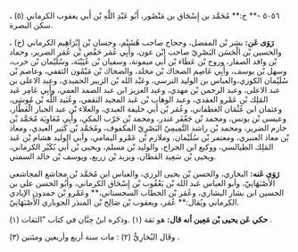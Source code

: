 ٥٠٥٦ -** خ:** مُحَمَّد بن إِسْحَاق بن مَنْصُور، أَبُو عَبْدِ اللَّهِ بْن أَبي يعقوب الكرماني (٥) ، سكن البصرة.

**رَوَى عَن:** بشر بْن المفضل، وحجاج صاحب هُشَيْم، وحسان بْن إِبْرَاهِيم الكرماني (خ) ، والحسين بْن الْحَسَن البَصْرِيّ صاحب ابْن عون، وأَبِي عُمَر حَفْص بْن عُمَر الضرير، وحماد بْن واقد الصفار، وروح بْن عَطَاء بْن أَبي ميمونة، وسفيان بْن عُيَيْنَة، وسُلَيْمان بْن حرب، وسهل بْن يوسف، وأَبِي عَاصِم الضحاك بْن مخلد، والضحاك بْن مَيْمُون الثقفي، وعاصم بْن سُلَيْمان الكوزي،والعباس بن الوليد النرسي، وعَبْد الله بْن الزبير الحميدي، وعبد الاعلى بن عبد الاعلى، وعبد الرحمن بْن مهدي، وعبد العزيز ابن عبد الصمد العمي، وأَبِي عَامِر عَبد المَلِك بْن عَمْرو العقدي، وعبد الوهاب بْن عَبد المجيد الثقفي، وعُبَيد اللَّه بْن مُوسَى، وعثمان ابن عُثْمَان الغطفاني، وعُمَر بْن أَبي خليفة العبدي، والعلاء بْن عبد الجبار الْعَطَّار، وعيسى بْن يونس، ومحمد بْن جَعْفَر غندر، ومحمد بْن حَرْب المكي، وأَبِي مُعَاوِيَة مُحَمَّد بْن خازم الضرير، ومحمد بْن راشد التَّمِيمِيّ البَصْرِيّ المكفوف، ومُحَمَّد بْن كَثِير العبدي، ومعاذ بْن معاذ العنبري، ومعتمر بْن سُلَيْمان، وملازم بْن عَمْرو اليمامي، وأبي الوليد هشام بْن عَبد المَلِك الطيالسي، ووكيع ابن الجراح، والوليد بْن مسلم، ويحيى بْن أَبي بُكَيْر الكرماني، ويحيى بْن سَعِيد القطان، ويزيد بْن زريع، ويوسف بْن خالد السمتي.

**رَوَى عَنه:** البخاري، والحسن بْن يحيى الرزي، والعباس ابن مُحَمَّد بْن مجاشع المجاشعي الأَصْبَهَانِيّ، وأبو العباس عَبد الله بْن يَعْقُوب بْن إِسْحَاق الكرماني، وأَبُو الحسن علي بن الحسين ابن بشار البشاري، وعُمَر بْن الخطاب السجستاني،** وعَمْرو بْن حمدون الإيادي الكرماني ويُقال:** عُمَر، ويعقوب بْن صَالِح بْن المنذر الجوباري الأَصْبَهَانِيّ.

**حكي عَن يحيى بْن مَعِين أنه قال:** هو ثقة (١) .وذكره ابنُ حِبَّان في كتاب "الثقات (١) .

وقَال البُخارِيُّ (٢) : مات سنة أربع وأربعين ومئتين (٣) .